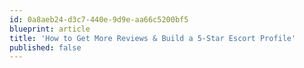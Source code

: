 ```yaml
---
id: 0a8aeb24-d3c7-440e-9d9e-aa66c5200bf5
blueprint: article
title: 'How to Get More Reviews & Build a 5-Star Escort Profile'
published: false
---
```

